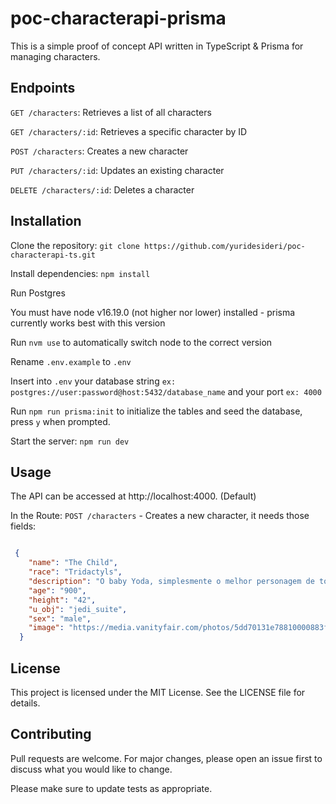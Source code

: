 # poc-characterapi-prisma

This is a simple proof of concept API written in TypeScript & Prisma for managing characters.

## Endpoints
  `GET /characters`: Retrieves a list of all characters
  
  `GET /characters/:id`: Retrieves a specific character by ID
  
  `POST /characters`: Creates a new character
  
  `PUT /characters/:id`: Updates an existing character
  
  `DELETE /characters/:id`: Deletes a character
  
## Installation
Clone the repository: ```git clone https://github.com/yuridesideri/poc-characterapi-ts.git```

Install dependencies: ```npm install```

Run Postgres

You must have node v16.19.0 (not higher nor lower) installed - prisma currently works best with this version

Run `nvm use` to automatically switch node to the correct version

Rename `.env.example` to `.env`

Insert into `.env` your database string `ex: postgres://user:password@host:5432/database_name` and your port `ex: 4000`

Run `npm run prisma:init` to initialize the tables and seed the database, press `y` when prompted.

Start the server: ```npm run dev```
## Usage
The API can be accessed at http://localhost:4000. (Default)

In the Route: `POST /characters` - Creates a new character, it needs those fields:
```json

 {
    "name": "The Child",
    "race": "Tridactyls",
    "description": "O baby Yoda, simplesmente o melhor personagem de todos os tempos",
    "age": "900",
    "height": "42",
    "u_obj": "jedi_suite",
    "sex": "male",
    "image": "https://media.vanityfair.com/photos/5dd70131e78810000883f587/4:3/w_1115,h_836,c_limit/baby-yoda-craze.jpg" //optional
  }
```
## License
This project is licensed under the MIT License. See the LICENSE file for details.

## Contributing
Pull requests are welcome. For major changes, please open an issue first to discuss what you would like to change.

Please make sure to update tests as appropriate.
